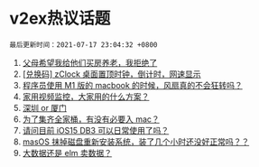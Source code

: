 # v2ex热议话题

`最后更新时间：2021-07-17 23:04:32 +0800`

1. [父母希望我给他们买房养老，我拒绝了](https://www.v2ex.com/t/790010)
1. [[兑换码] zClock 桌面置顶时钟，倒计时，网速显示](https://www.v2ex.com/t/790028)
1. [程序员使用 M1 版的 macbook 的时候，风扇真的不会狂转吗？](https://www.v2ex.com/t/790050)
1. [家用视频监控，大家用的什么方案？](https://www.v2ex.com/t/790029)
1. [深圳 or 厦门](https://www.v2ex.com/t/790076)
1. [为了集齐全家桶，有没有必要入 mac？](https://www.v2ex.com/t/790002)
1. [请问目前 iOS15 DB3 可以日常使用了吗？](https://www.v2ex.com/t/790053)
1. [masOS 抹掉磁盘重新安装系统，装了几个小时还没好正常吗？？](https://www.v2ex.com/t/790017)
1. [大数据还是 elm 卖数据？](https://www.v2ex.com/t/790031)

